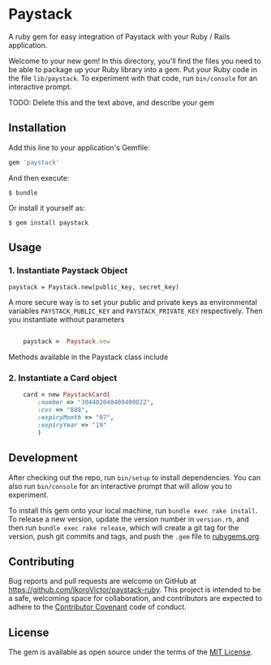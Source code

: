 # Paystack


A ruby gem for easy integration of Paystack with your Ruby / Rails application. 

Welcome to your new gem! In this directory, you'll find the files you need to be able to package up your Ruby library into a gem. Put your Ruby code in the file `lib/paystack`. To experiment with that code, run `bin/console` for an interactive prompt.

TODO: Delete this and the text above, and describe your gem

## Installation

Add this line to your application's Gemfile:

```ruby
gem 'paystack'
```

And then execute:

    $ bundle

Or install it yourself as:

    $ gem install paystack

## Usage

### 1. Instantiate Paystack Object

    paystack = Paystack.new(public_key, secret_key)

A more secure way is to set your public and private keys as environmental variables `PAYSTACK_PUBLIC_KEY` and `PAYSTACK_PRIVATE_KEY` respectively. Then you instantiate without parameters

```ruby

	paystack =  Paystack.new

```

Methods available in the Paystack class include



### 2. Instantiate a Card object

```ruby
	card = new PaystackCard(
		:number => "304402040400400022", 
		:cvc => "888", 
		:expiryMonth => "07",
		:expiryYear => "19"
		)
```




## Development

After checking out the repo, run `bin/setup` to install dependencies. You can also run `bin/console` for an interactive prompt that will allow you to experiment.

To install this gem onto your local machine, run `bundle exec rake install`. To release a new version, update the version number in `version.rb`, and then run `bundle exec rake release`, which will create a git tag for the version, push git commits and tags, and push the `.gem` file to [rubygems.org](https://rubygems.org).

## Contributing

Bug reports and pull requests are welcome on GitHub at https://github.com/IkoroVictor/paystack-ruby. This project is intended to be a safe, welcoming space for collaboration, and contributors are expected to adhere to the [Contributor Covenant](http://contributor-covenant.org) code of conduct.


## License

The gem is available as open source under the terms of the [MIT License](http://opensource.org/licenses/MIT).

